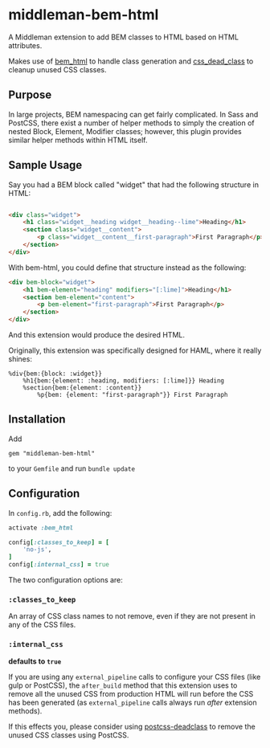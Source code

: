 # middleman-bem-html

A Middleman extension to add BEM classes to HTML based on HTML attributes. 

Makes use of [bem_html](https://github.com/oncomouse/bem_html) to handle class generation and [css_dead_class](https://github.com/oncomouse/css_dead_class) to cleanup unused CSS classes.

## Purpose

In large projects, BEM namespacing can get fairly complicated. In Sass and PostCSS, there exist a number of helper methods to simply the creation of nested Block, Element, Modifier classes; however, this plugin provides similar helper methods within HTML itself.

## Sample Usage

Say you had a BEM block called "widget" that had the following structure in HTML:

~~~html

<div class="widget">
	<h1 class="widget__heading widget__heading--lime">Heading</h1>
	<section class="widget__content">
		<p class="widget__content__first-paragraph">First Paragraph</p>
	</section>
</div>
~~~

With bem-html, you could define that structure instead as the following:

~~~html
<div bem-block="widget">
	<h1 bem-element="heading" modifiers="[:lime]">Heading</h1>
	<section bem-element="content">
		<p bem-element="first-paragraph">First Paragraph</p>
	</section>
</div>
~~~

And this extension would produce the desired HTML.

Originally, this extension was specifically designed for HAML, where it really shines:

~~~haml
%div{bem:{block: :widget}}
	%h1{bem:{element: :heading, modifiers: [:lime]}} Heading
	%section{bem:{element: :content}}
		%p{bem: {element: "first-paragraph"}} First Paragraph
~~~

## Installation

Add

~~~
gem "middleman-bem-html"
~~~

to your `Gemfile` and run `bundle update`

## Configuration

In `config.rb`, add the following:

~~~ruby
activate :bem_html

config[:classes_to_keep] = [
	'no-js',
]
config[:internal_css] = true
~~~

The two configuration options are:

### `:classes_to_keep`

An array of CSS class names to not remove, even if they are not present in any of the CSS files.

### `:internal_css`

**defaults to `true`**

If you are using any `external_pipeline` calls to configure your CSS files (like gulp or PostCSS), the `after_build` method that this extension uses to remove all the unused CSS from production HTML will run before the CSS has been generated (as `external_pipeline` calls always run *after* extension methods).

If this effects you, please consider using [postcss-deadclass](https://github.com/oncomouse/postcss-deadclass) to remove the unused CSS classes using PostCSS.
